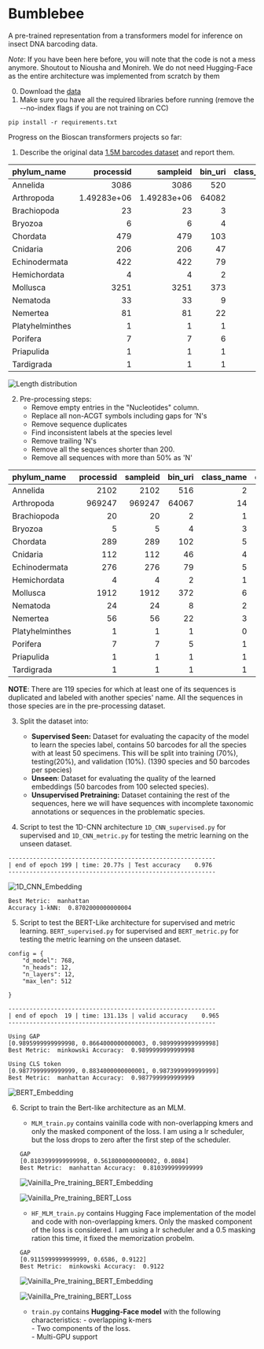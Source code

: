 # Bumblebee

A pre-trained representation from a transformers model for inference on insect DNA barcoding data.

*Note*: If you have been here before, you will note that the code is not a mess anymore. Shoutout to Niousha and Monireh. We do not need Hugging-Face as the entire architecture was implemented from scratch by them

0. Download the [data](https://vault.cs.uwaterloo.ca/s/YojSrfn7n2iLfa9)
1. Make sure you have all the required libraries before running (remove the --no-index flags if you are not training on CC)

```
pip install -r requirements.txt
```

Progress on the Bioscan transformers projects so far:

1. Describe the original data [1.5M barcodes dataset](https://www.nature.com/articles/s41597-019-0320-2#Sec22) and report them.  

| phylum_name     |      processid |       sampleid |   bin_uri |   class_name |   order_name |   family_name |   genus_name |   species_name |    nucleotides |
|:----------------|---------------:|---------------:|----------:|-------------:|-------------:|--------------:|-------------:|---------------:|---------------:|
| Annelida        | 3086           | 3086           |       520 |            2 |           17 |            49 |          152 |            335 | 2121           |
| Arthropoda      |    1.49283e+06 |    1.49283e+06 |     64082 |           15 |           68 |           933 |         6246 |          16733 |    1.06563e+06 |
| Brachiopoda     |   23           |   23           |         3 |            1 |            2 |             2 |            2 |              3 |   20           |
| Bryozoa         |    6           |    6           |         4 |            4 |            4 |             4 |            3 |              3 |    5           |
| Chordata        |  479           |  479           |       103 |            5 |           19 |            38 |           68 |             90 |  290           |
| Cnidaria        |  206           |  206           |        47 |            4 |           11 |            25 |           26 |             25 |  113           |
| Echinodermata   |  422           |  422           |        79 |            5 |           17 |            26 |           43 |             74 |  276           |
| Hemichordata    |    4           |    4           |         2 |            1 |            1 |             1 |            2 |              2 |    4           |
| Mollusca        | 3251           | 3251           |       373 |            7 |           31 |            98 |          163 |            272 | 1931           |
| Nematoda        |   33           |   33           |         9 |            2 |            5 |            11 |            6 |              3 |   24           |
| Nemertea        |   81           |   81           |        22 |            4 |            3 |             6 |            6 |              6 |   56           |
| Platyhelminthes |    1           |    1           |         1 |            1 |            1 |             1 |            1 |              1 |    1           |
| Porifera        |    7           |    7           |         6 |            1 |            3 |             4 |            5 |              4 |    7           |
| Priapulida      |    1           |    1           |         1 |            1 |            1 |             1 |            1 |              1 |    1           |
| Tardigrada      |    1           |    1           |         1 |            1 |            1 |             1 |            1 |              1 |    1           |

![Length distribution](Figures/original_length_distribution.png)

2.  Pre-processing steps:
    * Remove empty entries in the "Nucleotides" column.
    * Replace all non-ACGT symbols including gaps for 'N's
    * Remove sequence duplicates
    * Find inconsistent labels at the species level
    * Remove trailing 'N's 
    * Remove all the sequences shorter than 200.
    * Remove all sequences with more than 50% as 'N'


| phylum_name     |   processid |   sampleid |   bin_uri |   class_name |   order_name |   family_name |   genus_name |   species_name |   nucleotides |   sequence_len |
|:----------------|------------:|-----------:|----------:|-------------:|-------------:|--------------:|-------------:|---------------:|--------------:|---------------:|
| Annelida        |        2102 |       2102 |       516 |            2 |           16 |            48 |          150 |            329 |          2102 |             52 |
| Arthropoda      |      969247 |     969247 |     64067 |           14 |           67 |           932 |         6244 |          16661 |        969247 |            421 |
| Brachiopoda     |          20 |         20 |         2 |            1 |            2 |             2 |            2 |              2 |            20 |              4 |
| Bryozoa         |           5 |          5 |         4 |            3 |            3 |             3 |            2 |              2 |             5 |              4 |
| Chordata        |         289 |        289 |       102 |            5 |           18 |            37 |           67 |             89 |           289 |              9 |
| Cnidaria        |         112 |        112 |        46 |            4 |           10 |            24 |           25 |             24 |           112 |              9 |
| Echinodermata   |         276 |        276 |        79 |            5 |           17 |            26 |           43 |             74 |           276 |             13 |
| Hemichordata    |           4 |          4 |         2 |            1 |            1 |             1 |            2 |              1 |             4 |              2 |
| Mollusca        |        1912 |       1912 |       372 |            6 |           30 |            97 |          162 |            271 |          1912 |             71 |
| Nematoda        |          24 |         24 |         8 |            2 |            5 |            10 |            5 |              2 |            24 |              4 |
| Nemertea        |          56 |         56 |        22 |            3 |            2 |             5 |            5 |              5 |            56 |              4 |
| Platyhelminthes |           1 |          1 |         1 |            0 |            0 |             0 |            0 |              0 |             1 |              1 |
| Porifera        |           7 |          7 |         5 |            1 |            3 |             4 |            4 |              3 |             7 |              2 |
| Priapulida      |           1 |          1 |         1 |            1 |            1 |             1 |            1 |              1 |             1 |              1 |
| Tardigrada      |           1 |          1 |         1 |            1 |            1 |             1 |            0 |              0 |             1 |              1 |

**NOTE**: There are 119 species for which at least one of its sequences is duplicated and labeled with another species' name. All the sequences in those species are in the pre-processing dataset.

3. Split the dataset into:
    * **Supervised Seen:** Dataset for evaluating the capacity of the model to learn the species label, contains 50 barcodes for all the species with at least 50 specimens. This will be split into training (70%), testing(20%), and validation (10%). (1390 species and 50 barcodes per species)
    * **Unseen**: Dataset for evaluating the quality of the learned embeddings (50 barcodes from 100 selected species).
    * **Unsupervised Pretraining:** Dataset containing the rest of the sequences, here we will have sequences with incomplete taxonomic annotations or sequences in the problematic species. 

4. Script to test the 1D-CNN architecture `1D_CNN_supervised.py` for supervised and `1D_CNN_metric.py` for testing the metric learning on the unseen dataset.

```console
-----------------------------------------------------------
| end of epoch 199 | time: 20.77s | Test accuracy    0.976 
-----------------------------------------------------------
```

![1D_CNN_Embedding](Figures/1D_CNN_embeddings.png)

```console
Best Metric:  manhattan 
Accuracy 1-kNN:  0.8702000000000004
```

5. Script to test the BERT-Like architecture for supervised and metric learning. `BERT_supervised.py` for supervised and `BERT_metric.py` for testing the metric learning on the unseen dataset.

```console
config = {
    "d_model": 768,
    "n_heads": 12,
    "n_layers": 12,
    "max_len": 512

}

-----------------------------------------------------------
| end of epoch  19 | time: 131.13s | valid accuracy    0.965 
-----------------------------------------------------------
```

```
Using GAP
[0.9895999999999998, 0.8664000000000003, 0.9899999999999998]
Best Metric:  minkowski Accuracy:  0.9899999999999998

Using CLS token
[0.9877999999999999, 0.8834000000000001, 0.9873999999999999]
Best Metric:  manhattan Accuracy:  0.9877999999999999

```
![BERT_Embedding](Figures/Supervised_BERT_GAP_embeddings.png)


6. Script to train the Bert-like architecture as an MLM. 
    + `MLM_train.py` contains vainilla code with non-overlapping kmers and only the masked component of the loss. I am using a lr scheduler, but the loss drops to zero after the first step of the scheduler. 

    ```
    GAP
    [0.8103999999999998, 0.5618000000000002, 0.8084]
    Best Metric:  manhattan Accuracy:  0.810399999999999
    ```

    ![Vainilla_Pre_training_BERT_Embedding](Figures/Pre_Training_BERT_GAP_embeddings.png)

    ![Vainilla_Pre_training_BERT_Loss](Figures/Pre_Training_Loss_MLM.png)

    + `HF_MLM_train.py` contains Hugging Face implementation of the model and code with non-overlapping kmers. Only the masked component of the loss is considered. I am using a lr scheduler and a 0.5 masking ration this time, it fixed the memorization probelm.

    ```
    GAP
    [0.9115999999999999, 0.6586, 0.9122]
    Best Metric:  minkowski Accuracy:  0.9122
    ```

    ![Vainilla_Pre_training_BERT_Embedding](Figures/0.5_Mask_Pre_Training_BERT_GAP_embeddings.png)

    ![Vainilla_Pre_training_BERT_Loss](Figures/0.5_Mask_Pre_Training_Loss.png)

    + `train.py` contains **Hugging-Face model** with the following characteristics:
            - overlapping k-mers  
            - Two components of the loss.  
            - Multi-GPU support   
        
